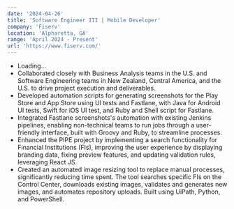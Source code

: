 ```yaml
---
date: '2024-04-26'
title: 'Software Engineer III | Mobile Developer'
company: 'Fiserv'
location: 'Alpharetta, GA'
range: 'April 2024 - Present'
url: 'https://www.fiserv.com/'
---
```


- Loading...
- Collaborated closely with Business Analysis teams in the U.S. and Software Engineering teams in New Zealand, Central America, and the U.S. to drive project execution and deliverables.
- Developed automation scripts for generating screenshots for the Play Store and App Store using UI tests and Fastlane, with Java for Android UI tests, Swift for iOS UI test, and Ruby and Shell script for Fastlane.
- Integrated Fastlane screenshots's automation with existing Jenkins pipelines, enabling non-technical teams to run jobs through a user-friendly interface, built with Groovy and Ruby, to streamline processes.
- Enhanced the PIPE project by implementing a search functionality for Financial Institutions (FIs), improving the user experience by displaying branding data, fixing preview features, and updating validation rules, leveraging React JS.
- Created an automated image resizing tool to replace manual processes, significantly reducing time spent. The tool searches specific FIs on the Control Center, downloads existing images, validates and generates new images, and automates repository uploads. Built using UiPath, Python, and PowerShell.